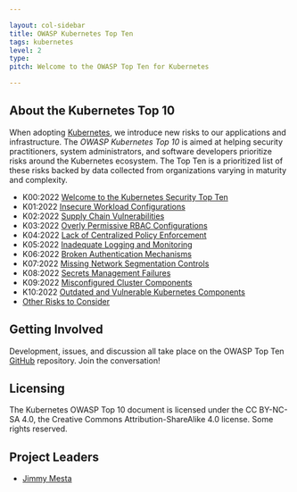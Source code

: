```yaml
---

layout: col-sidebar
title: OWASP Kubernetes Top Ten
tags: kubernetes
level: 2
type: 
pitch: Welcome to the OWASP Top Ten for Kubernetes

---
```


## About the Kubernetes Top 10
When adopting [Kubernetes](https://kubernetes.io), we introduce new risks to our applications and infrastructure. The *OWASP Kubernetes Top 10* is aimed at helping security practitioners, system administrators, and software developers prioritize risks around the Kubernetes ecosystem. The Top Ten is a prioritized list of these risks backed by data collected from organizations varying in maturity and complexity. 

* K00:2022 [Welcome to the Kubernetes Security Top Ten](https://github.com/OWASP/www-project-kubernetes-top-ten/blob/main/2022/en/src/K00-introduction.md)
* K01:2022 [Insecure Workload Configurations](https://github.com/OWASP/www-project-kubernetes-top-ten/blob/main/2022/en/src/K01-insecure-workload-configurations.md)
* K02:2022 [Supply Chain Vulnerabilities](https://github.com/OWASP/www-project-kubernetes-top-ten/blob/main/2022/en/src/K02-supply-chain-vulnerabilities.md)
* K03:2022 [Overly Permissive RBAC Configurations](https://github.com/OWASP/www-project-kubernetes-top-ten/blob/main/2022/en/src/K03-overly-permissive-rbac.md)
* K04:2022 [Lack of Centralized Policy Enforcement](https://github.com/OWASP/www-project-kubernetes-top-ten/blob/main/2022/en/src/K04-policy-enforcement.md)
* K05:2022 [Inadequate Logging and Monitoring](https://github.com/OWASP/www-project-kubernetes-top-ten/blob/main/2022/en/src/K05-inadequate-logging.md)
* K06:2022 [Broken Authentication Mechanisms](https://github.com/OWASP/www-project-kubernetes-top-ten/blob/main/2022/en/src/K06-broken-authentication.md)
* K07:2022 [Missing Network Segmentation Controls](https://github.com/OWASP/www-project-kubernetes-top-ten/blob/main/2022/en/src/K07-network-segmentation.md)
* K08:2022 [Secrets Management Failures](https://github.com/OWASP/www-project-kubernetes-top-ten/blob/main/2022/en/src/K08-secrets-management.md)
* K09:2022 [Misconfigured Cluster Components](https://github.com/OWASP/www-project-kubernetes-top-ten/blob/main/2022/en/src/K09-misconfigured-cluster-components.md)
* K10:2022 [Outdated and Vulnerable Kubernetes Components](https://github.com/OWASP/www-project-kubernetes-top-ten/blob/main/2022/en/src/K10-vulnerable-components.md)
* [Other Risks to Consider](2022/en/other-risks.md)


## Getting Involved
Development, issues, and discussion all take place on the OWASP Top Ten [GitHub](https://github.com/OWASP/www-project-kubernetes-top-ten) repository. Join the conversation!

## Licensing
The Kubernetes OWASP Top 10 document is licensed under the CC BY-NC-SA 4.0, the Creative Commons Attribution-ShareAlike 4.0 license. Some rights reserved.

## Project Leaders
- [Jimmy Mesta](https://twitter.com/jimmesta) 
